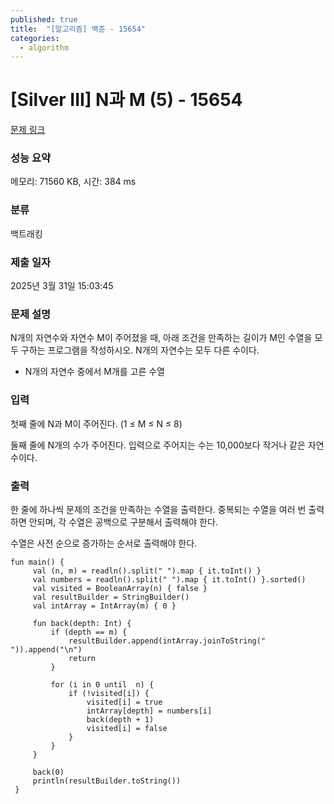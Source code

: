 ```yaml
---
published: true
title:  "[알고리즘] 백준 - 15654"
categories:
  - algorithm
---
```


# [Silver III] N과 M (5) - 15654

[문제 링크](https://www.acmicpc.net/problem/15654)

### 성능 요약

메모리: 71560 KB, 시간: 384 ms

### 분류

백트래킹

### 제출 일자

2025년 3월 31일 15:03:45

### 문제 설명

<p>N개의 자연수와 자연수 M이 주어졌을 때, 아래 조건을 만족하는 길이가 M인 수열을 모두 구하는 프로그램을 작성하시오. N개의 자연수는 모두 다른 수이다.</p>

<ul>
	<li>N개의 자연수 중에서 M개를 고른 수열</li>
</ul>

### 입력

 <p>첫째 줄에 N과 M이 주어진다. (1 ≤ M ≤ N ≤ 8)</p>

<p>둘째 줄에 N개의 수가 주어진다. 입력으로 주어지는 수는 10,000보다 작거나 같은 자연수이다.</p>

### 출력

 <p>한 줄에 하나씩 문제의 조건을 만족하는 수열을 출력한다. 중복되는 수열을 여러 번 출력하면 안되며, 각 수열은 공백으로 구분해서 출력해야 한다.</p>

<p>수열은 사전 순으로 증가하는 순서로 출력해야 한다.</p>


~~~
fun main() {
     val (n, m) = readln().split(" ").map { it.toInt() }
     val numbers = readln().split(" ").map { it.toInt() }.sorted()
     val visited = BooleanArray(n) { false }
     val resultBuilder = StringBuilder()
     val intArray = IntArray(m) { 0 }
 
     fun back(depth: Int) {
         if (depth == m) {
             resultBuilder.append(intArray.joinToString(" ")).append("\n")
             return
         }
 
         for (i in 0 until  n) {
             if (!visited[i]) {
                 visited[i] = true
                 intArray[depth] = numbers[i]
                 back(depth + 1)
                 visited[i] = false
             }
         }
     }
 
     back(0)
     println(resultBuilder.toString())
 }
~~~
